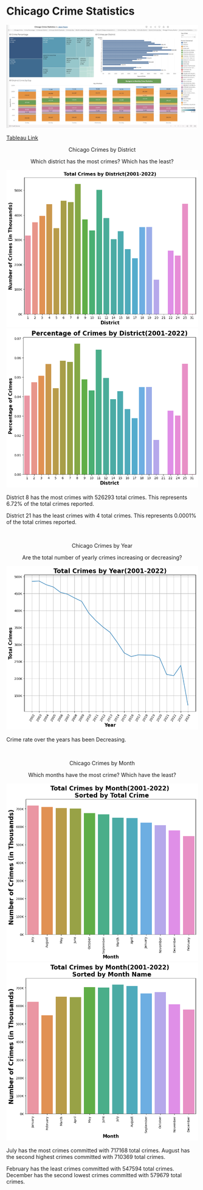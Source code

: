# Chicago Crime Statistics

<p align = "center"> 
<img src = "https://github.com/jaytrey777/Chicago-Crime-Statistics/blob/main/Images/Tableau.png">
 
[Tableau Link](https://public.tableau.com/views/ChicagoCrimeStatistics_16898869117700/ChicagoCrimebyDistrict?:language=en-US&publish=yes&:display_count=n&:origin=viz_share_link)

<p>



 
<p align = "center"> 
Chicago Crimes by District
<p align = "center"> 
Which district has the most crimes? Which has the least?
</p>

<p align = "center"> 
<img src = "https://github.com/jaytrey777/Chicago-Crime-Statistics/blob/main/Images/Total Crimes by District(2001-2022).png">
<img src = "https://github.com/jaytrey777/Chicago-Crime-Statistics/blob/main/Images/Percentage of Crimes by District(2001-2022).png"></p>
<p>
District 8 has the most crimes with 526293 total crimes. This represents 6.72% of the total crimes reported.
</p>
<p>
District 21 has the least crimes with 4 total crimes. This represents 0.0001% of the total crimes reported.
</p>
&nbsp;
&nbsp;
&nbsp;
&nbsp;
<p align = "center"> 
Chicago Crimes by Year
<p align = "center"> 
Are the total number of yearly crimes increasing or decreasing?
</p>

<p align = "center"> 
<img src = "https://github.com/jaytrey777/Chicago-Crime-Statistics/blob/main/Images/Total Crimes by Year(2001-2022).png">

<p>
Crime rate over the years has been Decreasing.
</p>
&nbsp;
&nbsp;
&nbsp;
&nbsp;
<p align = "center"> 
Chicago Crimes by Month
<p align = "center"> 
Which months have the most crime? Which have the least?
</p>

<p align = "center"> 
<img src = "https://github.com/jaytrey777/Chicago-Crime-Statistics/blob/main/Images/Total Crimes by Month(2001-2022), Sorted by Total Crime.png">
<img src = "https://github.com/jaytrey777/Chicago-Crime-Statistics/blob/main/Images/Total Crimes by Month(2001-2022), Sorted by Month Name.png"></p>
<p>
July has the most crimes committed with 717168 total crimes. August has the second highest crimes committed with 710369 total crimes.
</p>
<p>
February has the least crimes committed with 547594 total crimes. December has the second lowest crimes committed with 579679 total crimes.
</p>

